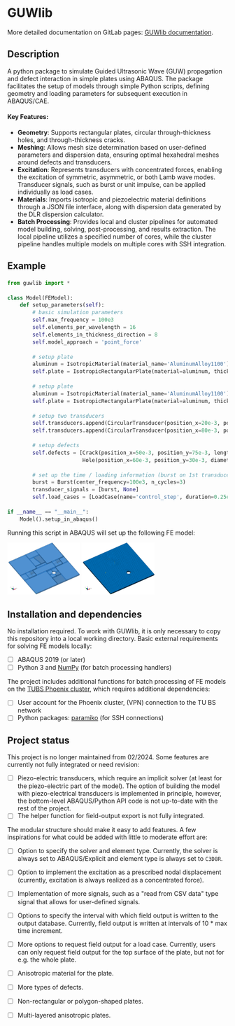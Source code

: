 # GUWlib
More detailed documentation on GitLab pages: [GUWlib documentation](https://guw-j-froboese-7e83bff35047dd42a62d8fb269d632ab5d9e6a1d5b2d7867.gitlab-pages.rz.tu-bs.de/index.html).

## Description
<!--- Let people know what your project can do specifically. Provide context and add a link to any reference visitors might be unfamiliar with. A list of Features or a Background subsection can also be added here. If there are alternatives to your project, this is a good place to list differentiating factors. --->

A python package to simulate Guided Ultrasonic Wave (GUW) propagation and defect interaction in simple plates using ABAQUS. The package facilitates the setup of models through simple Python scripts, defining geometry and loading parameters for subsequent execution in ABAQUS/CAE.

#### Key Features:

- **Geometry**: Supports rectangular plates, circular through-thickness holes, and through-thickness cracks.
- **Meshing**: Allows mesh size determination based on user-defined parameters and dispersion data, ensuring optimal hexahedral meshes around defects and transducers.
- **Excitation**: Represents transducers with concentrated forces, enabling the excitation of symmetric, asymmetric, or both Lamb wave modes. Transducer signals, such as burst or unit impulse, can be applied individually as load cases.
- **Materials**: Imports isotropic and piezoelectric material definitions through a JSON file interface, along with dispersion data generated by the DLR dispersion calculator.
- **Batch Processing**: Provides local and cluster pipelines for automated model building, solving, post-processing, and results extraction. The local pipeline utilizes a specified number of cores, while the cluster pipeline handles multiple models on multiple cores with SSH integration.


<!--- ## Visuals --->
<!--- Depending on what you are making, it can be a good idea to include screenshots or even a video (you'll frequently see GIFs rather than actual videos). Tools like ttygif can help, but check out Asciinema for a more sophisticated method. --->
## Example
<!--- Use examples liberally, and show the expected output if you can. It's helpful to have inline the smallest example of usage that you can demonstrate, while providing links to more sophisticated examples if they are too long to reasonably include in the README. --->

```python
from guwlib import *

class Model(FEModel):
    def setup_parameters(self):
        # basic simulation parameters
        self.max_frequency = 100e3
        self.elements_per_wavelength = 16
        self.elements_in_thickness_direction = 8
        self.model_approach = 'point_force'

        # setup plate
        aluminum = IsotropicMaterial(material_name='AluminumAlloy1100')
        self.plate = IsotropicRectangularPlate(material=aluminum, thickness=3e-3, width=0.2, length=0.2)

        # setup plate
        aluminum = IsotropicMaterial(material_name='AluminumAlloy1100')
        self.plate = IsotropicRectangularPlate(material=aluminum, thickness=3e-3, width=100e-3, length=100e-3)

        # setup two transducers
        self.transducers.append(CircularTransducer(position_x=20e-3, position_y=50e-3, position_z='symmetric', diameter=16e-3))
        self.transducers.append(CircularTransducer(position_x=80e-3, position_y=50e-3, position_z='symmetric', diameter=16e-3))

        # setup defects
        self.defects = [Crack(position_x=50e-3, position_y=75e-3, length=15e-3, angle_degrees=12),
                        Hole(position_x=60e-3, position_y=30e-3, diameter=8e-3)]

        # set up the time / loading information (burst on 1st transducer)
        burst = Burst(center_frequency=100e3, n_cycles=3)
        transducer_signals = [burst, None]
        self.load_cases = [LoadCase(name='control_step', duration=0.25e-3, transducer_signals=transducer_signals, output_request='field')]

if __name__ == "__main__":
    Model().setup_in_abaqus()
```

Running this script in ABAQUS will set up the following FE model:

<p>
  <img src="./docs/source/_static/minimal_example_model.png" width="33%" alt="generated FE model (geometry)"/>
  <img src="./docs/source/_static/minimal_example_model_mesh.png" width="33%" alt="generated FE model (mesh)"/>
</p>

## Installation and dependencies
No installation required. To work with GUWlib, it is only necessary to copy this repository into a local working directory.
Basic external requirements for solving FE models locally:
- [ ] ABAQUS 2019 (or later)
- [ ] Python 3 and [NumPy](https://numpy.org/) (for batch processing handlers)

The project includes additional functions for batch processing of FE models on the [TUBS Phoenix cluster](https://doku.rz.tu-bs.de/doku.php?id=hlr:phoenix), which requires additional dependencies:
- [ ] User account for the Phoenix cluster, (VPN) connection to the TU BS network
- [ ] Python packages: [paramiko](https://www.paramiko.org/) (for SSH connections)

<!--- Within a particular ecosystem, there may be a common way of installing things, such as using Yarn, NuGet, or Homebrew. However, consider the possibility that whoever is reading your README is a novice and would like more guidance. Listing specific steps helps remove ambiguity and gets people to using your project as quickly as possible. If it only runs in a specific context like a particular programming language version or operating system or has dependencies that have to be installed manually, also add a Requirements subsection. --->



## Project status
<!--- If you have run out of energy or time for your project, put a note at the top of the README saying that development has slowed down or stopped completely. Someone may choose to fork your project or volunteer to step in as a maintainer or owner, allowing your project to keep going. You can also make an explicit request for maintainers. -->

This project is no longer maintained from 02/2024. Some features are currently not fully integrated or need revision:
- [ ] Piezo-electric transducers, which require an implicit solver (at least for the piezo-electric part of the model). 
    The option of building the model with piezo-electrical transducers is implemented in principle, however, the bottom-level
    ABAQUS/Python API code is not up-to-date with the rest of the project.
- [ ] The helper function for field-output export is not fully integrated.

The modular structure should make it easy to add features. A few inspirations for what could be added with little to moderate effort are:
- [ ] Option to specify the solver and element type. Currently, the solver is always set to ABAQUS/Explicit and element type is always set
    to ``C3D8R``.
- [ ] Option to implement the excitation as a prescribed nodal displacement (currently, excitation is always realized as a concentrated force).
- [ ] Implementation of more signals, such as a "read from CSV data" type signal that allows for user-defined signals.
- [ ] Options to specify the interval with which field output is written to the output database. Currently, 
    field output is written at intervals of 10 * max time increment.
- [ ] More options to request field output for a load case. Currently, users can only request field output for the 
    top surface of the plate, but not for e.g. the whole plate.
- [ ] Anisotropic material for the plate.
- [ ] More types of defects.
- [ ] Non-rectangular or polygon-shaped plates.
- [ ] Multi-layered anisotropic plates.


<!---
    ```mermaid
    classDiagram
        note "note 01"
        note for model "test\ntest\ntest"
        steps --|> model : time data
        plate --|> model : spatial data
        class model{
            - max_frequency
            - model_mode
            - nodes_per_wavelength
            - elements_in_thickness_direction
            setup_in_abaqus()
        }
        class steps{
        }
        class plate{
        }
    ```
--->

